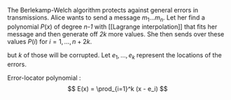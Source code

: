 The Berlekamp-Welch algorithm protects against general errors in transmissions. Alice wants to send a message $m_1\dots m_n$. Let her find a polynomial $P(x)$ of degree _n-1_ with [[Lagrange interpolation]] that fits her message and then generate off _2k_ more values. She then sends over these values $P(i)$ for $i=1, \dots, n+2k$.

but _k_ of those will be corrupted. Let $e_1, \dots, e_k$ represent the locations of the errors. 


Error-locator polynomial
: $$
E(x) = \prod_{i=1}^k (x - e_i)
$$